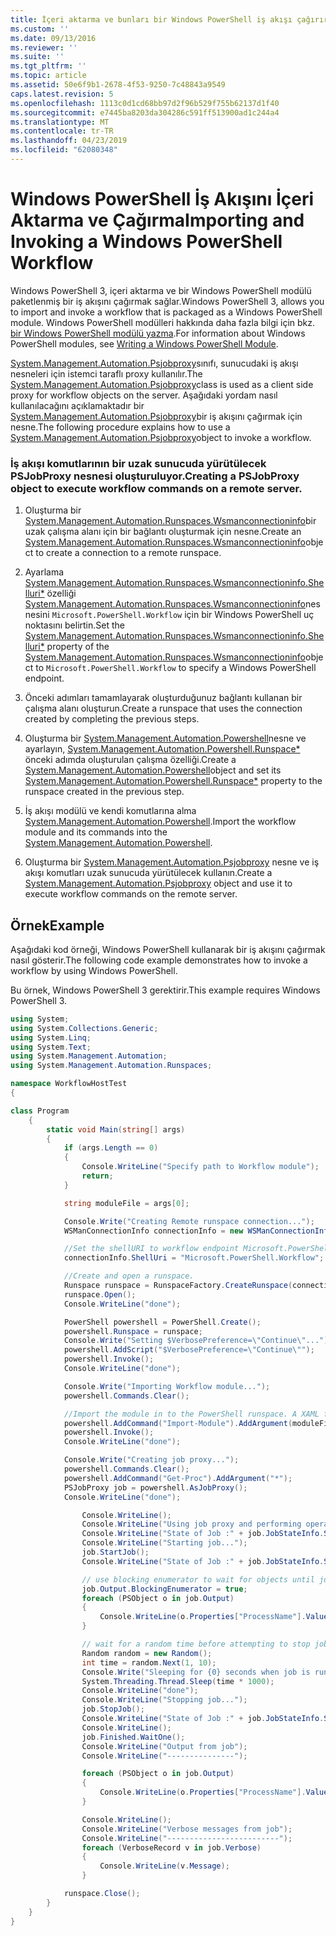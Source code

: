 ```yaml
---
title: İçeri aktarma ve bunları bir Windows PowerShell iş akışı çağırırken | Microsoft Docs
ms.custom: ''
ms.date: 09/13/2016
ms.reviewer: ''
ms.suite: ''
ms.tgt_pltfrm: ''
ms.topic: article
ms.assetid: 50e6f9b1-2678-4f53-9250-7c48843a9549
caps.latest.revision: 5
ms.openlocfilehash: 1113c0d1cd68bb97d2f96b529f755b62137d1f40
ms.sourcegitcommit: e7445ba8203da304286c591ff513900ad1c244a4
ms.translationtype: MT
ms.contentlocale: tr-TR
ms.lasthandoff: 04/23/2019
ms.locfileid: "62080348"
---
```

# <a name="importing-and-invoking-a-windows-powershell-workflow"></a><span data-ttu-id="0f911-102">Windows PowerShell İş Akışını İçeri Aktarma ve Çağırma</span><span class="sxs-lookup"><span data-stu-id="0f911-102">Importing and Invoking a Windows PowerShell Workflow</span></span>

<span data-ttu-id="0f911-103">Windows PowerShell 3, içeri aktarma ve bir Windows PowerShell modülü paketlenmiş bir iş akışını çağırmak sağlar.</span><span class="sxs-lookup"><span data-stu-id="0f911-103">Windows PowerShell 3, allows you to import and invoke a workflow that is packaged as a Windows PowerShell module.</span></span> <span data-ttu-id="0f911-104">Windows PowerShell modülleri hakkında daha fazla bilgi için bkz. [bir Windows PowerShell modülü yazma](../module/writing-a-windows-powershell-module.md).</span><span class="sxs-lookup"><span data-stu-id="0f911-104">For information about Windows PowerShell modules, see [Writing a Windows PowerShell Module](../module/writing-a-windows-powershell-module.md).</span></span>

<span data-ttu-id="0f911-105">[System.Management.Automation.Psjobproxy](/dotnet/api/System.Management.Automation.PSJobProxy)sınıfı, sunucudaki iş akışı nesneleri için istemci taraflı proxy kullanılır.</span><span class="sxs-lookup"><span data-stu-id="0f911-105">The [System.Management.Automation.Psjobproxy](/dotnet/api/System.Management.Automation.PSJobProxy)class is used as a client side proxy for workflow objects on the server.</span></span> <span data-ttu-id="0f911-106">Aşağıdaki yordam nasıl kullanılacağını açıklamaktadır bir [System.Management.Automation.Psjobproxy](/dotnet/api/System.Management.Automation.PSJobProxy)bir iş akışını çağırmak için nesne.</span><span class="sxs-lookup"><span data-stu-id="0f911-106">The following procedure explains how to use a [System.Management.Automation.Psjobproxy](/dotnet/api/System.Management.Automation.PSJobProxy)object to invoke a workflow.</span></span>

### <a name="creating-a-psjobproxy-object-to-execute-workflow-commands-on-a-remote-server"></a><span data-ttu-id="0f911-107">İş akışı komutlarının bir uzak sunucuda yürütülecek PSJobProxy nesnesi oluşturuluyor.</span><span class="sxs-lookup"><span data-stu-id="0f911-107">Creating a PSJobProxy object to execute workflow commands on a remote server.</span></span>

1. <span data-ttu-id="0f911-108">Oluşturma bir [System.Management.Automation.Runspaces.Wsmanconnectioninfo](/dotnet/api/System.Management.Automation.Runspaces.WSManConnectionInfo)bir uzak çalışma alanı için bir bağlantı oluşturmak için nesne.</span><span class="sxs-lookup"><span data-stu-id="0f911-108">Create an [System.Management.Automation.Runspaces.Wsmanconnectioninfo](/dotnet/api/System.Management.Automation.Runspaces.WSManConnectionInfo)object to create a connection to a remote runspace.</span></span>

2. <span data-ttu-id="0f911-109">Ayarlama [System.Management.Automation.Runspaces.Wsmanconnectioninfo.Shelluri\*](/dotnet/api/System.Management.Automation.Runspaces.WSManConnectionInfo.ShellUri) özelliği [System.Management.Automation.Runspaces.Wsmanconnectioninfo](/dotnet/api/System.Management.Automation.Runspaces.WSManConnectionInfo)nesnesini `Microsoft.PowerShell.Workflow` için bir Windows PowerShell uç noktasını belirtin.</span><span class="sxs-lookup"><span data-stu-id="0f911-109">Set the [System.Management.Automation.Runspaces.Wsmanconnectioninfo.Shelluri\*](/dotnet/api/System.Management.Automation.Runspaces.WSManConnectionInfo.ShellUri) property of the [System.Management.Automation.Runspaces.Wsmanconnectioninfo](/dotnet/api/System.Management.Automation.Runspaces.WSManConnectionInfo)object to `Microsoft.PowerShell.Workflow` to specify a Windows PowerShell endpoint.</span></span>

3. <span data-ttu-id="0f911-110">Önceki adımları tamamlayarak oluşturduğunuz bağlantı kullanan bir çalışma alanı oluşturun.</span><span class="sxs-lookup"><span data-stu-id="0f911-110">Create a runspace that uses the connection created by completing the previous steps.</span></span>

4. <span data-ttu-id="0f911-111">Oluşturma bir [System.Management.Automation.Powershell](/dotnet/api/System.Management.Automation.PowerShell)nesne ve ayarlayın, [System.Management.Automation.Powershell.Runspace\*](/dotnet/api/System.Management.Automation.PowerShell.Runspace) önceki adımda oluşturulan çalışma özelliği.</span><span class="sxs-lookup"><span data-stu-id="0f911-111">Create a [System.Management.Automation.Powershell](/dotnet/api/System.Management.Automation.PowerShell)object and set its [System.Management.Automation.Powershell.Runspace\*](/dotnet/api/System.Management.Automation.PowerShell.Runspace) property to the runspace created in the previous step.</span></span>

5. <span data-ttu-id="0f911-112">İş akışı modülü ve kendi komutlarına alma [System.Management.Automation.Powershell](/dotnet/api/System.Management.Automation.PowerShell).</span><span class="sxs-lookup"><span data-stu-id="0f911-112">Import the workflow module and its commands into the [System.Management.Automation.Powershell](/dotnet/api/System.Management.Automation.PowerShell).</span></span>

6. <span data-ttu-id="0f911-113">Oluşturma bir [System.Management.Automation.Psjobproxy](/dotnet/api/System.Management.Automation.PSJobProxy) nesne ve iş akışı komutları uzak sunucuda yürütülecek kullanın.</span><span class="sxs-lookup"><span data-stu-id="0f911-113">Create a [System.Management.Automation.Psjobproxy](/dotnet/api/System.Management.Automation.PSJobProxy) object and use it to execute workflow commands on the remote server.</span></span>

## <a name="example"></a><span data-ttu-id="0f911-114">Örnek</span><span class="sxs-lookup"><span data-stu-id="0f911-114">Example</span></span>

<span data-ttu-id="0f911-115">Aşağıdaki kod örneği, Windows PowerShell kullanarak bir iş akışını çağırmak nasıl gösterir.</span><span class="sxs-lookup"><span data-stu-id="0f911-115">The following code example demonstrates how to invoke a workflow by using Windows PowerShell.</span></span>

<span data-ttu-id="0f911-116">Bu örnek, Windows PowerShell 3 gerektirir.</span><span class="sxs-lookup"><span data-stu-id="0f911-116">This example requires Windows PowerShell 3.</span></span>

```csharp
using System;
using System.Collections.Generic;
using System.Linq;
using System.Text;
using System.Management.Automation;
using System.Management.Automation.Runspaces;

namespace WorkflowHostTest
{

class Program
    {
        static void Main(string[] args)
        {
            if (args.Length == 0)
            {
                Console.WriteLine("Specify path to Workflow module");
                return;
            }

            string moduleFile = args[0];

            Console.Write("Creating Remote runspace connection...");
            WSManConnectionInfo connectionInfo = new WSManConnectionInfo();

            //Set the shellURI to workflow endpoint Microsoft.PowerShell.Workflow
            connectionInfo.ShellUri = "Microsoft.PowerShell.Workflow";

            //Create and open a runspace.
            Runspace runspace = RunspaceFactory.CreateRunspace(connectionInfo);
            runspace.Open();
            Console.WriteLine("done");

            PowerShell powershell = PowerShell.Create();
            powershell.Runspace = runspace;
            Console.Write("Setting $VerbosePreference=\"Continue\"...");
            powershell.AddScript("$VerbosePreference=\"Continue\"");
            powershell.Invoke();
            Console.WriteLine("done");

            Console.Write("Importing Workflow module...");
            powershell.Commands.Clear();

            //Import the module in to the PowerShell runspace. A XAML file could also be imported directly by using Import-Module.
            powershell.AddCommand("Import-Module").AddArgument(moduleFile);
            powershell.Invoke();
            Console.WriteLine("done");

            Console.Write("Creating job proxy...");
            powershell.Commands.Clear();
            powershell.AddCommand("Get-Proc").AddArgument("*");
            PSJobProxy job = powershell.AsJobProxy();
            Console.WriteLine("done");

                Console.WriteLine();
                Console.WriteLine("Using job proxy and performing operations...");
                Console.WriteLine("State of Job :" + job.JobStateInfo.State.ToString());
                Console.WriteLine("Starting job...");
                job.StartJob();
                Console.WriteLine("State of Job :" + job.JobStateInfo.State.ToString());

                // use blocking enumerator to wait for objects until job finishes
                job.Output.BlockingEnumerator = true;
                foreach (PSObject o in job.Output)
                {
                    Console.WriteLine(o.Properties["ProcessName"].Value.ToString());
                }

                // wait for a random time before attempting to stop job
                Random random = new Random();
                int time = random.Next(1, 10);
                Console.Write("Sleeping for {0} seconds when job is running on another thread...", time);
                System.Threading.Thread.Sleep(time * 1000);
                Console.WriteLine("done");
                Console.WriteLine("Stopping job...");
                job.StopJob();
                Console.WriteLine("State of Job :" + job.JobStateInfo.State.ToString());
                Console.WriteLine();
                job.Finished.WaitOne();
                Console.WriteLine("Output from job");
                Console.WriteLine("---------------");

                foreach (PSObject o in job.Output)
                {
                    Console.WriteLine(o.Properties["ProcessName"].Value.ToString());
                }

                Console.WriteLine();
                Console.WriteLine("Verbose messages from job");
                Console.WriteLine("-------------------------");
                foreach (VerboseRecord v in job.Verbose)
                {
                    Console.WriteLine(v.Message);
                }

            runspace.Close();
        }
    }
}

```